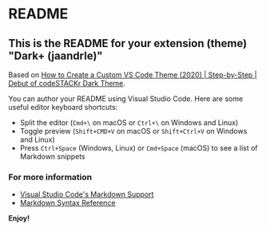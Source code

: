 # README
## This is the README for your extension (theme) "Dark+ (jaandrle)"
Based on [How to Create a Custom VS Code Theme (2020) | Step-by-Step | Debut of codeSTACKr Dark Theme](https://youtu.be/QCqWzb-9Sy8).

You can author your README using Visual Studio Code.  Here are some useful editor keyboard shortcuts:

* Split the editor (`Cmd+\` on macOS or `Ctrl+\` on Windows and Linux)
* Toggle preview (`Shift+CMD+V` on macOS or `Shift+Ctrl+V` on Windows and Linux)
* Press `Ctrl+Space` (Windows, Linux) or `Cmd+Space` (macOS) to see a list of Markdown snippets

### For more information
* [Visual Studio Code's Markdown Support](http://code.visualstudio.com/docs/languages/markdown)
* [Markdown Syntax Reference](https://help.github.com/articles/markdown-basics/)

**Enjoy!**

